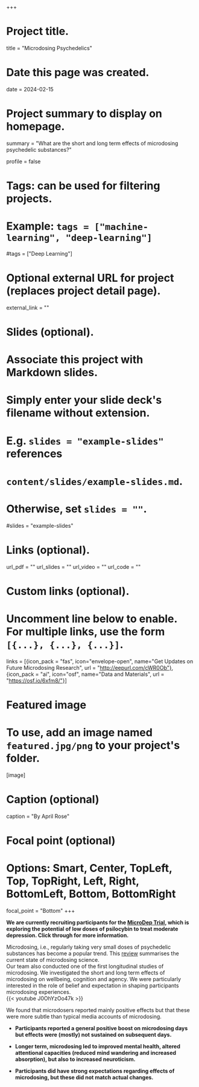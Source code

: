 +++
# Project title.
title = "Microdosing Psychedelics"

# Date this page was created.
date = 2024-02-15

# Project summary to display on homepage.
summary = "What are the short and long term effects of microdosing psychedelic substances?"

profile = false

# Tags: can be used for filtering projects.
# Example: `tags = ["machine-learning", "deep-learning"]`
#tags = ["Deep Learning"]

# Optional external URL for project (replaces project detail page).
external_link = ""


# Slides (optional).
#   Associate this project with Markdown slides.
#   Simply enter your slide deck's filename without extension.
#   E.g. `slides = "example-slides"` references 
#   `content/slides/example-slides.md`.
#   Otherwise, set `slides = ""`.
#slides = "example-slides"

# Links (optional).
url_pdf = ""
url_slides = ""
url_video = ""
url_code = ""

# Custom links (optional).
#   Uncomment line below to enable. For multiple links, use the form `[{...}, {...}, {...}]`.
links = [{icon_pack = "fas", icon="envelope-open", name="Get Updates on Future Microdosing Research", url = "http://eepurl.com/cWR0Ob"},
{icon_pack = "ai", icon="osf", name="Data and Materials", url = "https://osf.io/6xfm8/"}]

# Featured image
# To use, add an image named `featured.jpg/png` to your project's folder. 
[image]
  # Caption (optional)
  caption = "By April Rose"
  
  # Focal point (optional)
  # Options: Smart, Center, TopLeft, Top, TopRight, Left, Right, BottomLeft, Bottom, BottomRight
  focal_point = "Bottom"
+++

**We are currently recruiting participants for the [MicroDep Trial](https://vincep.cogscience.org/microdep), which is exploring the potential of low doses of psilocybin to treat moderate depression. Click through for more information.**


Microdosing, i.e., regularly taking very small doses of psychedelic substances has become a popular trend. This [review](https://linkinghub.elsevier.com/retrieve/pii/S0149763422001956) summarises the current state of microdosing science.
<br>
Our team also conducted one of the first longitudinal studies of microdosing. We investigated the short and long term effects of microdosing on wellbeing, cognition and agency.
We were particularly interested in the role of belief and expectation in shaping participants microdosing experiences.
<br>
{{< youtube J0OhYzOo47k >}}
<br>

We found that microdosers reported mainly positive effects but that these were more subtle than typical media accounts of microdosing.

* **Participants reported a general positive boost on microdosing days but effects were (mostly) not sustained on subsequent days.**

* **Longer term, microdosing led to improved mental health, altered attentional capacities (reduced mind wandering and increased absorption), but also to increased neuroticism.**

* **Participants did have strong expectations regarding effects of microdosing, but these did not match actual changes.**
